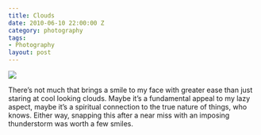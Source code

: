 ```yaml
---
title: Clouds
date: 2010-06-10 22:00:00 Z
category: photography
tags:
- Photography
layout: post
---
```

<img src='/images/clouds.jpg' >

<!--more-->

There’s not much that brings a smile to my face with greater ease than just staring at cool looking clouds. Maybe it’s a fundamental appeal to my lazy aspect, maybe it’s a spiritual connection to the true nature of things, who knows. Either way, snapping this after a near miss with an imposing thunderstorm was worth a few smiles.

